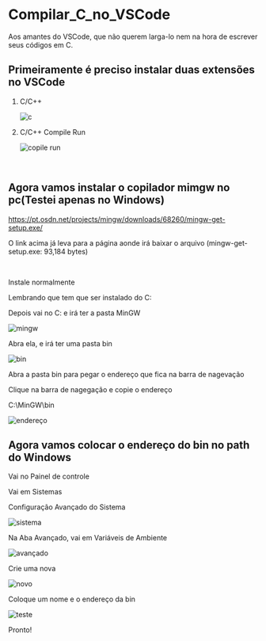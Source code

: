 # Compilar_C_no_VSCode
Aos amantes do  VSCode, que não querem larga-lo nem na hora de escrever seus códigos em C.

## Primeiramente é preciso instalar duas extensões no VSCode
<ol>
  <li>C/C++</li>
  
  ![c](https://user-images.githubusercontent.com/48113700/71306763-6fd44a80-23c3-11ea-95b2-60b56ffeaf22.jpg)
  <li>C/C++ Compile Run</li>

  ![copile run](https://user-images.githubusercontent.com/48113700/71306791-c6da1f80-23c3-11ea-9309-13dd65ae8945.jpg)
</ol>

<br>

## Agora vamos instalar o copilador mimgw no pc(Testei apenas no Windows)

https://pt.osdn.net/projects/mingw/downloads/68260/mingw-get-setup.exe/
<p>O link acima já leva para a página aonde irá baixar o arquivo (mingw-get-setup.exe: 93,184 bytes)</p>
<br>
<p>Instale normalmente</p>
<p>Lembrando que tem que ser instalado do C:</p>
<p>Depois vai no C: e irá ter a pasta MinGW </p>

![mingw](https://user-images.githubusercontent.com/48113700/71306853-c1c9a000-23c4-11ea-84ad-2ced3b59cdf4.jpg)

<p>Abra ela, e irá ter uma pasta bin </p>

![bin](https://user-images.githubusercontent.com/48113700/71306883-41f00580-23c5-11ea-94f8-e4bfbf5af472.jpg)
<p>Abra a pasta bin para pegar o endereço que fica na barra de nagevação </p>
<p>Clique na barra de nagegação e copie o endereço</p>
<p>C:\MinGW\bin</p>

![endereço](https://user-images.githubusercontent.com/48113700/71306893-63e98800-23c5-11ea-9b96-3f16b59596da.jpg)


## Agora vamos colocar  o endereço do bin no path do Windows
<p>Vai no Painel de controle </p>
<p>Vai em Sistemas</p>
<p>Configuração Avançado do Sistema</p>

![sistema](https://user-images.githubusercontent.com/48113700/71306954-4a950b80-23c6-11ea-8e5e-a5e5e57fd541.jpg)

<p>Na Aba Avançado, vai em Variáveis de Ambiente</p>

![avançado](https://user-images.githubusercontent.com/48113700/71306988-b4151a00-23c6-11ea-8024-e36ad72efb3e.jpg)

<p>Crie uma nova </p>

![novo](https://user-images.githubusercontent.com/48113700/71307038-7bc20b80-23c7-11ea-9533-429a710adf91.jpg)


<p>Coloque um nome e o endereço da bin</p>

![teste](https://user-images.githubusercontent.com/48113700/71307091-cd6a9600-23c7-11ea-97ab-ee6a66a7e84e.jpg)

<p>Pronto!</p>
<p></p>
